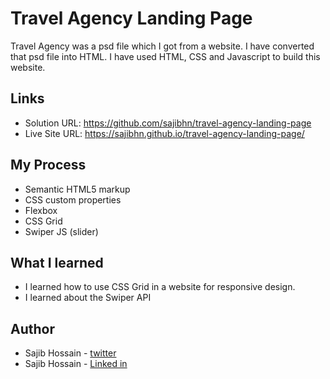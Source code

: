 
# Travel Agency Landing Page

Travel Agency was a psd file which I got from a website. I have converted that psd file into HTML. I have used HTML, CSS and Javascript to build this website.


## Links

- Solution URL: https://github.com/sajibhn/travel-agency-landing-page
- Live Site URL: https://sajibhn.github.io/travel-agency-landing-page/

## My Process

- Semantic HTML5 markup
- CSS custom properties
- Flexbox
- CSS Grid
- Swiper JS (slider)

## What I learned
- I learned how to use CSS Grid in a website for responsive design.
- I learned about the Swiper API

## Author

 - Sajib Hossain - [twitter](https://twitter.com/sajib_hsn)
 - Sajib Hossain - [Linked in](https://www.linkedin.com/in/sajib-hossain-17929b225/)

